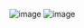 ![image](https://user-images.githubusercontent.com/81428296/158765736-949a7c04-8bb4-4156-b03a-5998f4c7c5e7.png)
![image](https://user-images.githubusercontent.com/81428296/158765788-a4060ddb-d7bc-4d89-9bda-e19798ff922f.png)
